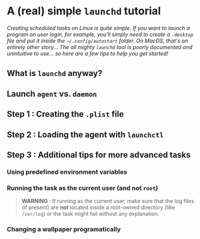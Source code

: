 # A (real) simple `launchd` tutorial

###### Creating scheduled tasks on Linux is quite simple. If you want to launch a program on user login, for example, you'll simply need to create a `.desktop` file and put it inside the `~/.config/autostart` folder. On MacOS, that's an entirely other story... The all mighty `launchd` tool is poorly documented and unintuitive to use... so here are a few tips to help you get started!

## What is `launchd` anyway?

## Launch `agent` vs. `daemon`

## Step 1 : Creating the `.plist` file

## Step 2 : Loading the agent with `launchctl`

## Step 3 : Additional tips for more advanced tasks

### Using predefined environment variables

### Running the task as the current user (and not `root`)

> **WARNING** : If running as the current user, make sure that the log files (if present) are **not** located inside a root-owned directory (like `/var/log`) or the task might fail without any explanation.

### Changing a wallpaper programatically
